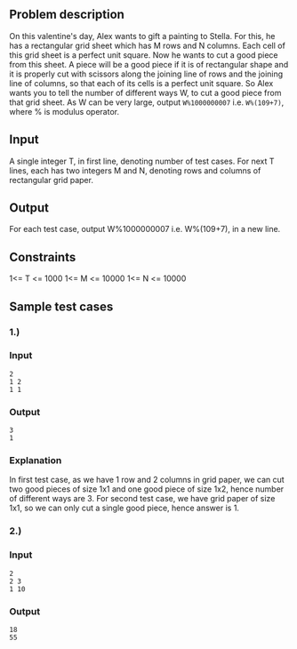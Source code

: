 ## Problem description
On this valentine's day, Alex wants to gift a painting to Stella. For this, he has a rectangular grid sheet which has M rows and N columns. Each cell of this grid sheet is a perfect unit square. 
Now he wants to cut a good piece from this sheet. A piece will be a good piece if it is of rectangular shape and it is properly cut with scissors along the joining line of rows and the joining line of columns, so that each of its cells is a perfect unit square. 
So Alex wants you to tell the number of different ways W, to cut a good piece from that grid sheet. 
As W can be very large, output `W%1000000007` i.e. `W%(109+7)`, where % is modulus operator.

## Input
A single integer T, in first line, denoting number of test cases.
For next T lines, each has two integers M and N, denoting rows and columns of rectangular grid paper.

## Output
For each test case, output W%1000000007 i.e. W%(109+7), in a new line.

## Constraints
1<= T <= 1000
1<= M <= 10000
1<= N <= 10000


## Sample test cases

### 1.)

### Input
```shell
2
1 2
1 1
```

### Output
```shell
3
1
```

### Explanation
In first test case, as we have 1 row and 2 columns in grid paper, we can cut two good pieces of size 1x1 and one good piece of size 1x2, hence number of different ways are 3.
For second test case, we have grid paper of size 1x1, so we can only cut a single good piece, hence answer is 1.

### 2.)

### Input
```shell
2
2 3
1 10
```

### Output
```shell
18
55
```

